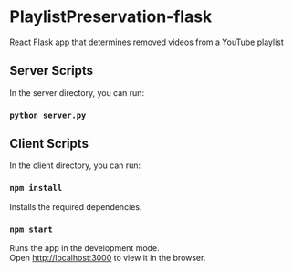 # PlaylistPreservation-flask
React Flask app that determines removed videos from a YouTube playlist

## Server Scripts

In the server directory, you can run:

### `python server.py`

## Client Scripts

In the client directory, you can run:

### `npm install`

Installs the required dependencies.

### `npm start`

Runs the app in the development mode.\
Open [http://localhost:3000](http://localhost:3000) to view it in the browser.
